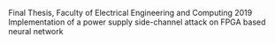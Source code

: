 Final Thesis, Faculty of Electrical Engineering and Computing 2019 
Implementation of a power supply side-channel attack on FPGA based neural network
